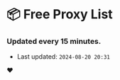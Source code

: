 # :package: Free Proxy List
### Updated every 15 minutes.

- Last updated: `2024-08-20 20:31`

:heart:
